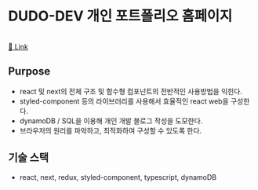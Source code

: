 # DUDO-DEV 개인 포트폴리오 홈페이지

<br />
<a href="https://twblne-dudo.vercel.app/">👀 Link</a>

## Purpose

- react 및 next의 전체 구조 및 함수형 컴포넌트의 전반적인 사용방법을 익힌다.
- styled-component 등의 라이브러리를 사용해서 효율적인 react web을 구성한다.
- dynamoDB / SQL을 이용해 개인 개발 블로그 작성을 도모한다.
- 브라우저의 원리를 파악하고, 최적화하여 구성할 수 있도록 한다.

## 기술 스택

- react, next, redux, styled-component, typescript, dynamoDB
